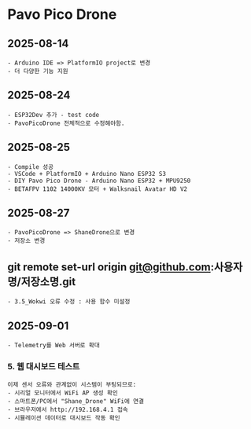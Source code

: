 # Pavo Pico Drone

## 2025-08-14
	- Arduino IDE => PlatformIO project로 변경
	- 더 다양한 기능 지원

## 2025-08-24
	- ESP32Dev 추가 - test code
	- PavoPicoDrone 전체적으로 수정해야함.

## 2025-08-25
	- Compile 성공
	- VSCode + PlatformIO + Arduino Nano ESP32 S3
	- DIY Pavo Pico Drone - Arduino Nano ESP32 + MPU9250
	- BETAFPV 1102 14000KV 모터 + Walksnail Avatar HD V2

## 2025-08-27
	- PavoPicoDrone => ShaneDrone으로 변경
	- 저장소 변경
## git remote set-url origin git@github.com:사용자명/저장소명.git

	- 3.5_Wokwi 오류 수정 : 사용 함수 미설정

## 2025-09-01
	- Telemetry를 Web 서버로 확대

### 5. 웹 대시보드 테스트
	이제 센서 오류와 관계없이 시스템이 부팅되므로:
	- 시리얼 모니터에서 WiFi AP 생성 확인
	- 스마트폰/PC에서 "Shane_Drone" WiFi에 연결
	- 브라우저에서 http://192.168.4.1 접속
	- 시뮬레이션 데이터로 대시보드 작동 확인